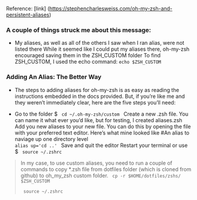 
Reference: [link] (https://stephencharlesweiss.com/oh-my-zsh-and-persistent-aliases)
### A couple of things struck me about this message:

* My aliases, as well as all of the others I saw when I ran alias, were not listed there
  While it seemed like I could put my aliases there, oh-my-zsh encouraged saving them in the ZSH_CUSTOM folder
  To find ZSH_CUSTOM, I used the echo command: <code>echo  $ZSH_CUSTOM </code>

### Adding An Alias: The Better Way
* The steps to adding aliases for oh-my-zsh is as easy as reading the instructions embedded in the docs provided. But, if you’re like me and they weren’t immediately clear, here are the five steps you’ll need:

* Go to the folder $ <code> cd ~/.oh-my-zsh/custom </code>
  Create a new .zsh file. You can name it what ever you’d like, but for testing, I created aliases.zsh
  Add you new aliases to your new file. You can do this by opening the file with your preferred text editor. Here’s what mine looked like
  #An alias to naviage up one directory level
  <code> alias up='cd ..' </code>
  Save and quit the editor
  Restart your terminal or use $ <code> source ~/.zshrc </code>

> In my case, to use custom aliases, you need to run a couple of commands to copy *.zsh file from dotfiles folder (which is cloned from github) to oh_my_zsh custom folder.
> <code> cp -r $HOME/dotfiles/zshs/ $ZSH_CUSTOM </code>
>
> <code> source ~/.zshrc </code> 

